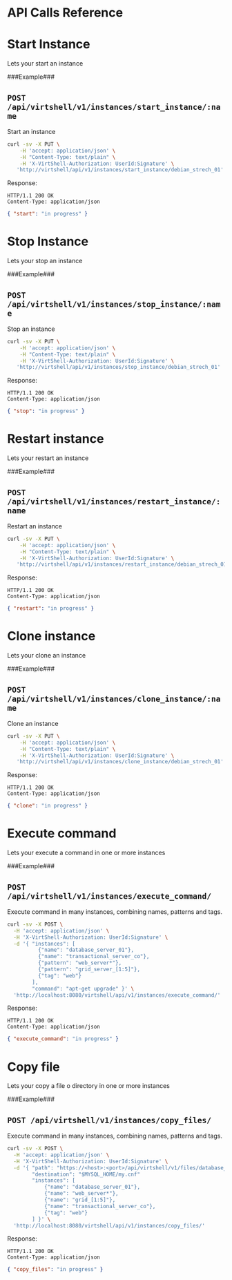 API Calls Reference
===================

Start Instance
==============

Lets your start an instance

###Example###

`POST /api/virtshell/v1/instances/start_instance/:name`
--------------------------------------------

Start an instance

```sh
curl -sv -X PUT \
	-H 'accept: application/json' \
	-H "Content-Type: text/plain" \
	-H 'X-VirtShell-Authorization: UserId:Signature' \
   'http://virtshell/api/v1/instances/start_instance/debian_strech_01'
```

Response:
```
HTTP/1.1 200 OK
Content-Type: application/json
```
```json
{ "start": "in progress" }
```

Stop Instance
=============

Lets your stop an instance

###Example###

`POST /api/virtshell/v1/instances/stop_instance/:name`
--------------------------------------------

Stop an instance

```sh
curl -sv -X PUT \
	-H 'accept: application/json' \
	-H "Content-Type: text/plain" \
	-H 'X-VirtShell-Authorization: UserId:Signature' \
   'http://virtshell/api/v1/instances/stop_instance/debian_strech_01'
```

Response:
```
HTTP/1.1 200 OK
Content-Type: application/json
```
```json
{ "stop": "in progress" }
```

Restart instance
================

Lets your restart an instance

###Example###

`POST /api/virtshell/v1/instances/restart_instance/:name`
--------------------------------------------

Restart an instance

```sh
curl -sv -X PUT \
	-H 'accept: application/json' \
	-H "Content-Type: text/plain" \
	-H 'X-VirtShell-Authorization: UserId:Signature' \
   'http://virtshell/api/v1/instances/restart_instance/debian_strech_01'
```

Response:
```
HTTP/1.1 200 OK
Content-Type: application/json
```
```json
{ "restart": "in progress" }
```

Clone instance
==============

Lets your clone an instance

###Example###

`POST /api/virtshell/v1/instances/clone_instance/:name`
--------------------------------------------

Clone an instance

```sh
curl -sv -X PUT \
	-H 'accept: application/json' \
	-H "Content-Type: text/plain" \
	-H 'X-VirtShell-Authorization: UserId:Signature' \
   'http://virtshell/api/v1/instances/clone_instance/debian_strech_01'
```

Response:
```
HTTP/1.1 200 OK
Content-Type: application/json
```
```json
{ "clone": "in progress" }
```

Execute command
===============

Lets your execute a command in one or more instances

###Example###

`POST /api/virtshell/v1/instances/execute_command/`
--------------------------------------------

Execute command in many instances, combining names, patterns and tags.

```sh
curl -sv -X POST \
  -H 'accept: application/json' \
  -H 'X-VirtShell-Authorization: UserId:Signature' \
  -d '{ "instances": [
          {"name": "database_server_01"},
          {"name": "transactional_server_co"},          
          {"pattern": "web_server*"},
          {"pattern": "grid_server_[1:5]"},
          {"tag": "web"}
        ],
        "command": "apt-get upgrade" }' \
  'http://localhost:8080/virtshell/api/v1/instances/execute_command/'
```

Response:
```
HTTP/1.1 200 OK
Content-Type: application/json
```
```json
{ "execute_command": "in progress" }
```

Copy file
=========

Lets your copy a file o directory in one or more instances

###Example###

`POST /api/virtshell/v1/instances/copy_files/`
--------------------------------------------

Execute command in many instances, combining names, patterns and tags.

```sh
curl -sv -X POST \
  -H 'accept: application/json' \
  -H 'X-VirtShell-Authorization: UserId:Signature' \
  -d '{ "path": "https://<host>:<port>/api/virtshell/v1/files/database_servers/msql/my.cnf",
        "destination": "$MYSQL_HOME/my.cnf"
        "instances": [
            {"name": "database_server_01"},
            {"name": "web_server*"},
            {"name": "grid_[1:5]"},
            {"name": "transactional_server_co"},
            {"tag": "web"}
        ] }' \
  'http://localhost:8080/virtshell/api/v1/instances/copy_files/'
```

Response:
```
HTTP/1.1 200 OK
Content-Type: application/json
```
```json
{ "copy_files": "in progress" }
